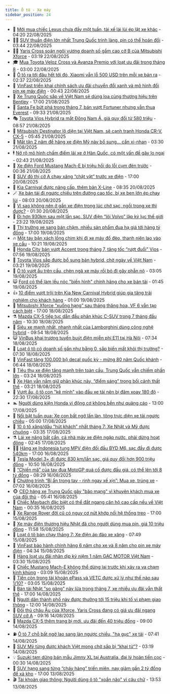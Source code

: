 ```yaml
---
title: Ô tô - Xe máy
sidebar_position: 24
---
```


<!-- dantri-o-to-xe-may:START -->
- 🤡 [Mới mua chiếc Lexus chưa đầy một tuần, tài xế lái lùi ép lật xe khác](https://dantri.com.vn/o-to-xe-may/moi-mua-chiec-lexus-chua-day-mot-tuan-tai-xe-lai-lui-ep-lat-xe-khac-20250822101504072.htm) - 04:20 22/08/2025
- 🧑‍💻 [SUV thuần điện lớn nhất Trung Quốc trình làng, pin có thể hoán đổi](https://dantri.com.vn/o-to-xe-may/suv-thuan-dien-lon-nhat-trung-quoc-trinh-lang-pin-co-the-hoan-doi-20250818172659045.htm) - 03:44 22/08/2025
- 🧑‍💻 [Yaris Cross soán ngôi vương doanh số gầm cao cỡ B của Mitsubishi Xforce](https://dantri.com.vn/o-to-xe-may/yaris-cross-soan-ngoi-vuong-doanh-so-gam-cao-co-b-cua-mitsubishi-xforce-20250822101621645.htm) - 03:19 22/08/2025
- 🎓 [Mua Toyota Veloz Cross và Avanza Premio với loạt ưu đãi trong tháng 8](https://dantri.com.vn/o-to-xe-may/mua-toyota-veloz-cross-va-avanza-premio-voi-loat-uu-dai-trong-thang-8-20250821135630074.htm) - 03:00 22/08/2025
- 🌊 [Ô tô ra tới đâu hết tới đó, Xiaomi vẫn lỗ 500 USD trên mỗi xe bán ra](https://dantri.com.vn/o-to-xe-may/o-to-ra-toi-dau-het-toi-do-xiaomi-van-lo-500-usd-tren-moi-xe-ban-ra-20250821234045721.htm) - 02:37 22/08/2025
- 🥷 [VinFast triển khai chính sách ưu đãi chuyển đổi xanh và mô hình đổi pin xe máy điện](https://dantri.com.vn/o-to-xe-may/vinfast-trien-khai-chinh-sach-uu-dai-chuyen-doi-xanh-va-mo-hinh-doi-pin-xe-may-dien-20250821203719371.htm) - 00:43 22/08/2025
- 🤩 [Xe Trung Quốc sắp về Việt Nam sẽ dùng loa cùng thương hiệu trên Bentley](https://dantri.com.vn/o-to-xe-may/xe-trung-quoc-sap-ve-viet-nam-se-dung-loa-cung-thuong-hieu-tren-bentley-20250821115352652.htm) - 17:00 21/08/2025
- 🫶 [Santa Fe bứt phá trong tháng 7, bán vượt Fortuner nhưng vẫn thua Everest](https://dantri.com.vn/o-to-xe-may/santa-fe-but-pha-trong-thang-7-ban-vuot-fortuner-nhung-van-thua-everest-20250820130953869.htm) - 09:33 21/08/2025
- 🎭 [Toyota Vios Hybrid ra mắt Đông Nam Á, giá quy đổi từ 580 triệu](https://dantri.com.vn/o-to-xe-may/toyota-vios-hybrid-ra-mat-dong-nam-a-gia-quy-doi-tu-580-trieu-20250821150054165.htm) - 08:57 21/08/2025
- 🌁 [Mitsubishi Destinator lộ diện tại Việt Nam, sẽ cạnh tranh Honda CR-V, CX-5](https://dantri.com.vn/o-to-xe-may/mitsubishi-destinator-lo-dien-tai-viet-nam-se-canh-tranh-honda-cr-v-cx-5-20250821124008058.htm) - 05:45 21/08/2025
- 🦩 [Mất tận 2 năm để hãng xe điện Mỹ này bổ sung… cần xi-nhan](https://dantri.com.vn/o-to-xe-may/mat-tan-2-nam-de-hang-xe-dien-my-nay-bo-sung-can-xi-nhan-20250821095827747.htm) - 03:30 21/08/2025
- 🕴 [Nở rộ mô hình chấm điểm lái xe ở Hàn Quốc, có một vấn đề gây lo ngại](https://dantri.com.vn/o-to-xe-may/no-ro-mo-hinh-cham-diem-lai-xe-o-han-quoc-co-mot-van-de-gay-lo-ngai-20250821085522047.htm) - 02:43 21/08/2025
- 🎡 [Xe điện Ford Mustang Mach-E bị triệu hồi do lỗi cụm đèn trước](https://dantri.com.vn/o-to-xe-may/xe-dien-ford-mustang-mach-e-bi-trieu-hoi-do-loi-cum-den-truoc-20250820235626626.htm) - 00:36 21/08/2025
- 📝 [SUV đô thị cỡ A chạy xăng “chật vật” trước xe điện](https://dantri.com.vn/o-to-xe-may/suv-do-thi-co-a-chay-xang-chat-vat-truoc-xe-dien-20250820115248470.htm) - 17:00 20/08/2025
- 🧐 [Kia Carnival được nâng cấp, thêm bản X-Line](https://dantri.com.vn/o-to-xe-may/kia-carnival-duoc-nang-cap-them-ban-x-line-20250820093003290.htm) - 08:35 20/08/2025
- 🪄 [Xe bán tải đi ngược chiều trên đường cao tốc, bị xe ben lớn ép chạy lùi](https://dantri.com.vn/o-to-xe-may/xe-ban-tai-di-nguoc-chieu-tren-duong-cao-toc-bi-xe-ben-lon-ep-chay-lui-20250820104213268.htm) - 08:03 20/08/2025
- 🧰 [Vì sao không nên ở gần xe điện trong lúc chờ sạc, ngồi trong xe thì được?](https://dantri.com.vn/o-to-xe-may/vi-sao-khong-nen-o-gan-xe-dien-trong-luc-cho-sac-ngoi-trong-xe-thi-duoc-20250819225852228.htm) - 01:30 20/08/2025
- 🚀 [Đi hơn 930km sau một lần sạc, SUV điện “lõi Volvo” lập kỷ lục thế giới](https://dantri.com.vn/o-to-xe-may/di-hon-930km-sau-mot-lan-sac-suv-dien-loi-volvo-lap-ky-luc-the-gioi-20250819231935380.htm) - 23:22 19/08/2025
- 💪 [Thị trường xe sang bán chậm, nhiều sản phẩm đua hạ giá tới hàng tỷ đồng](https://dantri.com.vn/o-to-xe-may/thi-truong-xe-sang-ban-cham-nhieu-san-pham-dua-ha-gia-toi-hang-ty-dong-20250721152426446.htm) - 17:00 19/08/2025
- 🔥 [Một tay bận xách lồng chim khi đi xe máy đổ đèo, thanh niên lao vào xe cẩu](https://dantri.com.vn/o-to-xe-may/mot-tay-ban-xach-long-chim-khi-di-xe-may-do-deo-thanh-nien-lao-vao-xe-cau-20250819154904027.htm) - 10:21 19/08/2025
- 🐲 [Honda City bán vượt Accent trong tháng 7, tăng tốc “rượt đuổi” Vios](https://dantri.com.vn/o-to-xe-may/honda-city-ban-vuot-accent-trong-thang-7-tang-toc-ruot-duoi-vios-20250819121731924.htm) - 07:56 19/08/2025
- 🌋 [Toyota Vios sắp được bổ sung bản hybrid, chờ ngày về Việt Nam](https://dantri.com.vn/o-to-xe-may/toyota-vios-sap-duoc-bo-sung-ban-hybrid-cho-ngay-ve-viet-nam-20250819013156101.htm) - 03:21 19/08/2025
- 🤩 [Ô tô vượt ẩu trên cầu, chèn ngã xe máy rồi bỏ đi gây phẫn nộ](https://dantri.com.vn/o-to-xe-may/o-to-vuot-au-tren-cau-chen-nga-xe-may-roi-bo-di-gay-phan-no-20250819091527518.htm) - 03:05 19/08/2025
- 😺 [Ford có thể làm lều nóc &quot;biến hình&quot; chính hãng cho xe bán tải](https://dantri.com.vn/o-to-xe-may/ford-co-the-lam-leu-noc-bien-hinh-chinh-hang-cho-xe-ban-tai-20250819000813980.htm) - 01:45 19/08/2025
- 👍 [10 điểm vượt trội trên Kia New Carnival Hybrid giúp gia tăng trải nghiệm cho khách hàng](https://dantri.com.vn/o-to-xe-may/10-diem-vuot-troi-tren-kia-new-carnival-hybrid-giup-gia-tang-trai-nghiem-cho-khach-hang-20250818164859013.htm) - 01:00 19/08/2025
- 🎃 [Mitsubishi Xforce “xuống hạng” sau tháng thăng hoa, VF 6 vẫn tạo cách biệt](https://dantri.com.vn/o-to-xe-may/mitsubishi-xforce-xuong-hang-sau-thang-thang-hoa-vf-6-van-tao-cach-biet-20250818155413958.htm) - 17:00 18/08/2025
- ⚗️ [Mazda CX-5 tiếp tục dẫn đầu phân khúc C-SUV trong 7 tháng đầu năm](https://dantri.com.vn/o-to-xe-may/mazda-cx-5-tiep-tuc-dan-dau-phan-khuc-c-suv-trong-7-thang-dau-nam-20250818164818560.htm) - 10:30 18/08/2025
- 🦄 [Siêu xe mạnh nhất, nhanh nhất của Lamborghini dùng công nghệ hybrid](https://dantri.com.vn/o-to-xe-may/sieu-xe-manh-nhat-nhanh-nhat-cua-lamborghini-dung-cong-nghe-hybrid-20250818151257170.htm) - 09:54 18/08/2025
- 😺 [VinBus khai trương tuyến buýt điện miễn phí E11 tại Hà Nội](https://dantri.com.vn/o-to-xe-may/vinbus-khai-truong-tuyen-buyt-dien-mien-phi-e11-tai-ha-noi-20250818142742561.htm) - 07:34 18/08/2025
- 💼 [Loạt ô tô có doanh số gần như bằng 0, sắp biến mất khỏi thị trường?](https://dantri.com.vn/o-to-xe-may/loat-o-to-co-doanh-so-gan-nhu-bang-0-sap-bien-mat-khoi-thi-truong-20250818111946282.htm) - 07:30 18/08/2025
- 💃 [VinFast tặng 100.000 bộ decal quốc kỳ - mừng 80 năm Quốc khánh](https://dantri.com.vn/o-to-xe-may/vinfast-tang-100000-bo-decal-quoc-ky-mung-80-nam-quoc-khanh-20250818122524976.htm) - 06:44 18/08/2025
- 🚀 [Tiêu thụ xe điện tăng mạnh trên toàn cầu, Trung Quốc vẫn chiếm phần lớn](https://dantri.com.vn/o-to-xe-may/tieu-thu-xe-dien-tang-manh-tren-toan-cau-trung-quoc-van-chiem-phan-lon-20250818092007586.htm) - 03:24 18/08/2025
- 🤩 [Xe Hàn vẫn nắm giữ phân khúc này, “điểm sáng” trong bối cảnh thất thế](https://dantri.com.vn/o-to-xe-may/xe-han-van-nam-giu-phan-khuc-nay-diem-sang-trong-boi-canh-that-the-20250817123041822.htm) - 03:21 18/08/2025
- 💪 [Vượt ẩu, ô tô con &quot;kê mình&quot; vào đầu xe tải nên bị đâm xoay 180 độ](https://dantri.com.vn/o-to-xe-may/vuot-au-o-to-con-ke-minh-vao-dau-xe-tai-nen-bi-dam-xoay-180-do-20250817231611844.htm) - 22:30 17/08/2025
- 🏊 [Người dùng kiện Honda vì động cơ không bền như quảng cáo](https://dantri.com.vn/o-to-xe-may/nguoi-dung-kien-honda-vi-dong-co-khong-ben-nhu-quang-cao-20250816231514014.htm) - 13:00 17/08/2025
- 💄 [Nổi bật tuần qua: Xe con bất ngờ lấn làn, tông trực diện xe tải ngược chiều](https://dantri.com.vn/o-to-xe-may/noi-bat-tuan-qua-xe-con-bat-ngo-lan-lan-tong-truc-dien-xe-tai-nguoc-chieu-20250817101938522.htm) - 05:00 17/08/2025
- 👺 [10 ô tô xăng/dầu “hút khách” nhất tháng 7: Xe Nhật và Mỹ được chuộng](https://dantri.com.vn/o-to-xe-may/10-o-to-xangdau-hut-khach-nhat-thang-7-xe-nhat-va-my-duoc-chuong-20250817014009879.htm) - 03:35 17/08/2025
- ⚗️ [Lái xe nâng bất cẩn, cả nhà máy xe điện ngập nước, phải dừng hoạt động](https://dantri.com.vn/o-to-xe-may/lai-xe-nang-bat-can-ca-nha-may-xe-dien-ngap-nuoc-phai-dung-hoat-dong-20250816090725059.htm) - 02:45 17/08/2025
- 🧑‍🏫 [Hãng xe Indonesia tung MPV điện đối đầu BYD M6, sạc đầy đi được 540km](https://dantri.com.vn/o-to-xe-may/hang-xe-indonesia-tung-mpv-dien-doi-dau-byd-m6-sac-day-di-duoc-540km-20250816222415292.htm) - 17:00 16/08/2025
- 🦒 [Tesla Model 3+ đi được 830 km/lần sạc, giá quy đổi hơn 900 triệu đồng](https://dantri.com.vn/o-to-xe-may/tesla-model-3-di-duoc-830-kmlan-sac-gia-quy-doi-hon-900-trieu-dong-20250816174540680.htm) - 10:50 16/08/2025
- 🐘 [“Chiến mã” của tay đua MotoGP quá cố được đấu giá, có thể lên tới 8 tỷ đồng](https://dantri.com.vn/o-to-xe-may/chien-ma-cua-tay-dua-motogp-qua-co-duoc-dau-gia-co-the-len-toi-8-ty-dong-20250815112534511.htm) - 08:29 16/08/2025
- 🧠 [Chương trình “Bí ẩn trong tay - rinh ngay xế xịn”: Mua xe, trúng xe](https://dantri.com.vn/o-to-xe-may/chuong-trinh-bi-an-trong-tay-rinh-ngay-xe-xin-mua-xe-trung-xe-20250816134224388.htm) - 07:02 16/08/2025
- 🐵 [CEO hãng xe Trung Quốc gây &quot;bão mạng&quot; vì khuyên khách mua xe của đối thủ](https://dantri.com.vn/o-to-xe-may/ceo-hang-xe-trung-quoc-gay-bao-mang-vi-khuyen-khach-mua-xe-cua-doi-thu-20250816080042030.htm) - 05:41 16/08/2025
- 🤭 [Chiếc Maybach đặc biệt có thể đắt ngang căn hộ cao cấp nếu về Việt Nam](https://dantri.com.vn/o-to-xe-may/chiec-maybach-dac-biet-co-the-dat-ngang-can-ho-cao-cap-neu-ve-viet-nam-20250814221541258.htm) - 00:35 16/08/2025
- 🤠 [Xe Range Rover đời cũ có nguy cơ nứt khớp nối hệ thống treo](https://dantri.com.vn/o-to-xe-may/xe-range-rover-doi-cu-co-nguy-co-nut-khop-noi-he-thong-treo-20250815084432728.htm) - 17:00 15/08/2025
- 🫶 [Xe máy điện thương hiệu Nhật đã cho người dùng mua pin, giá 10 triệu đồng](https://dantri.com.vn/o-to-xe-may/xe-may-dien-thuong-hieu-nhat-da-cho-nguoi-dung-mua-pin-gia-10-trieu-dong-20250815123537778.htm) - 11:58 15/08/2025
- 🚀 [Loạt ô tô bán chạy tháng 7: Xe điện áp đảo xe xăng](https://dantri.com.vn/o-to-xe-may/loat-o-to-ban-chay-thang-7-xe-dien-ap-dao-xe-xang-20250815132338081.htm) - 07:49 15/08/2025
- 🎊 [VinFast bảo hành chính hãng 6 năm cho xe và 8 năm cho pin xe máy điện](https://dantri.com.vn/o-to-xe-may/vinfast-bao-hanh-chinh-hang-6-nam-cho-xe-va-8-nam-cho-pin-xe-may-dien-20250815112401069.htm) - 04:34 15/08/2025
- 🦄 [Hàng loạt ưu đãi nhân dịp kỷ niệm 1 năm GAC MOTOR Việt Nam](https://dantri.com.vn/o-to-xe-may/hang-loat-uu-dai-nhan-dip-ky-niem-1-nam-gac-motor-viet-nam-20250814193217163.htm) - 03:30 15/08/2025
- 🥷 [Chiếc Mustang Mach-E không thể dừng lại trước khi xảy ra va chạm kinh khủng](https://dantri.com.vn/o-to-xe-may/chiec-mustang-mach-e-khong-the-dung-lai-truoc-khi-xay-ra-va-cham-kinh-khung-20250814233216076.htm) - 03:09 15/08/2025
- 🦏 [Tiền còn trong tài khoản ePass và VETC được xử lý như thế nào sau 1/10?](https://dantri.com.vn/o-to-xe-may/tien-con-trong-tai-khoan-epass-va-vetc-duoc-xu-ly-nhu-the-nao-sau-110-20250815094919964.htm) - 03:05 15/08/2025
- 🤗 [Bán tải Nhật &quot;so găng&quot; nảy lửa trong tháng 7, xe nhiều ưu đãi vẫn thất thế](https://dantri.com.vn/o-to-xe-may/ban-tai-nhat-so-gang-nay-lua-trong-thang-7-xe-nhieu-uu-dai-van-that-the-20250814134103977.htm) - 17:00 14/08/2025
- 🐲 [Người dân thành phố này được thưởng tới 15 triệu khi tố vi phạm giao thông](https://dantri.com.vn/o-to-xe-may/nguoi-dan-thanh-pho-nay-duoc-thuong-toi-15-trieu-khi-to-vi-pham-giao-thong-20250814162251789.htm) - 12:00 14/08/2025
- 🤭 [Đối thủ châu Âu của Xforce, Yaris Cross đang có giá ưu đãi ngang SUV cỡ A](https://dantri.com.vn/o-to-xe-may/doi-thu-chau-au-cua-xforce-yaris-cross-dang-co-gia-uu-dai-ngang-suv-co-a-20250814111201507.htm) - 09:16 14/08/2025
- 🐻 [Mazda CX-5 thêm trang bị mới, ưu đãi đến 40 triệu đồng](https://dantri.com.vn/o-to-xe-may/mazda-cx-5-them-trang-bi-moi-uu-dai-den-40-trieu-dong-20250814152230198.htm) - 09:00 14/08/2025
- ⛽️ [Ô tô 7 chỗ bất ngờ lao sang làn ngược chiều, &quot;hạ gục&quot; xe tải](https://dantri.com.vn/o-to-xe-may/o-to-7-cho-bat-ngo-lao-sang-lan-nguoc-chieu-ha-guc-xe-tai-20250814143144244.htm) - 07:41 14/08/2025
- 🫣 [SUV Mỹ từng được khách Việt mong chờ sắp bị “khai tử”?](https://dantri.com.vn/o-to-xe-may/suv-my-tung-duoc-khach-viet-mong-cho-sap-bi-khai-tu-20250814024951404.htm) - 03:19 14/08/2025
- 💡 [Suzuki tạm dừng bán mẫu Jimny XL tại Australia, đại lý hoàn tiền cọc](https://dantri.com.vn/o-to-xe-may/suzuki-tam-dung-ban-mau-jimny-xl-tai-australia-dai-ly-hoan-tien-coc-20250813224802388.htm) - 00:30 14/08/2025
- 💪 [SUV hạng sang từng “cháy hàng” triền miên, nay giảm gần 2 tỷ đồng để xả kho](https://dantri.com.vn/o-to-xe-may/suv-hang-sang-tung-chay-hang-trien-mien-nay-giam-gan-2-ty-dong-de-xa-kho-20250813005309111.htm) - 17:00 13/08/2025
- 🎬 [Tài khoản giao thông: Người dùng ô tô &quot;xoắn não&quot; vì câu chữ](https://dantri.com.vn/o-to-xe-may/tai-khoan-giao-thong-nguoi-dung-o-to-xoan-nao-vi-cau-chu-20250813185446681.htm) - 13:53 13/08/2025<!-- dantri-o-to-xe-may:END -->
